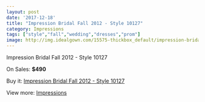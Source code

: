 ```yaml
---
layout: post
date: '2017-12-18'
title: "Impression Bridal Fall 2012 - Style 10127"
category: Impressions
tags: ["style","fall","wedding","dresses","prom"]
image: http://img.idealgown.com/15575-thickbox_default/impression-bridal-fall-2012-style-10127.jpg
---
```

Impression Bridal Fall 2012 - Style 10127

On Sales: **$490**
<a href="https://www.idealgown.com/en/impressions/6221-impression-bridal-fall-2012-style-10127.html"><amp-img layout="responsive" width="600" height="600" src="//img.idealgown.com/15575-thickbox_default/impression-bridal-fall-2012-style-10127.jpg" alt="Impression Bridal Fall 2012 - Style 10127 0" /></a>
<a href="https://www.idealgown.com/en/impressions/6221-impression-bridal-fall-2012-style-10127.html"><amp-img layout="responsive" width="600" height="600" src="//img.idealgown.com/15577-thickbox_default/impression-bridal-fall-2012-style-10127.jpg" alt="Impression Bridal Fall 2012 - Style 10127 1" /></a>
<a href="https://www.idealgown.com/en/impressions/6221-impression-bridal-fall-2012-style-10127.html"><amp-img layout="responsive" width="600" height="600" src="//img.idealgown.com/15576-thickbox_default/impression-bridal-fall-2012-style-10127.jpg" alt="Impression Bridal Fall 2012 - Style 10127 2" /></a>

Buy it: [Impression Bridal Fall 2012 - Style 10127](https://www.idealgown.com/en/impressions/6221-impression-bridal-fall-2012-style-10127.html "Impression Bridal Fall 2012 - Style 10127")

View more: [Impressions](https://www.idealgown.com/en/91-impressions "Impressions")